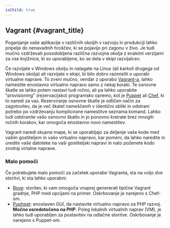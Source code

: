 ```yaml
---
isChild: true
---
```


## Vagrant {#vagrant_title}

Poganjanje vaše aplikacije v različnih okoljih v razvoju in produkciji lahko pripelje do nenavadnih hroščev, 
ki se pojavijo pri zagonu v živo. Je tudi mučno vzdrževati posodobljena različna razvojna okolja z enakimi 
verzijami za vse knjižnice, ki so uporabljene, ko se dela v ekipi razvijalcev. 

Če razvijate v Windows okolju in nalagate na Linux (ali karkoli drugega od Windows okolja) ali razvijate v ekipi, 
bi bilo dobro razmisliti o uporabi virtualne naprave. To zveni mučno, vendar z uporabo [Vagrant-a][vagrant], lahko 
namestite enostavno virtualno napravo samo z nekaj koraki. Te osnovne škatle se lahko potem nastavi tudi ročno, ali 
pa lahko uporabite "provisioning" (rezervacijsko) programsko opremo, kot je [Puppet][puppet] ali [Chef][chef], ki 
to naredi za vas. Rezerviranje osnovne škatle je odličen način za zagotovitev, da je več škatel nameščenih v identični 
obliki in odstrani potrebo po vzdrževanju komplicirane namestitve seznama komand. Lahko tudi odstranite vašo osnovno 
škatlo in jo ponovno kreirate brez mnogih ročnih korakov, kar omogoča enostavno novo namestitev.

Vagrant naredi skupne mape, ki se uporabljajo za deljenje vaše kode med vašim gostiteljem in vašo virtualno napravo, kar 
pomeni, da lahko naredite in uredite vaše datoteke na vaši gostiteljski napravi in nato poženete kodo znotraj virtalne naprave.

### Malo pomoči

Če potrebujete malo pomoči za začetek uporabe Vagranta, sta na voljo dve storitvi, ki sta lahko uporabni:

- [Rove][rove]: storitev, ki vam omogoča vnaprej genererati tipične Vagrant gradnje, PHP med opcijami na primer. Oskrbovanje
  je narejeno s Chef-om.
- [Puphpet][puphpet]: enostaven GUI, da nastavite virtualno napravo za PHP razvoj. **Močno osredotočeno na PHP**. Poleg
  lokalnih virtualnih naprav (VM), je lahko tudi uporabljen za postavitev na odlačne storitve. Oskrbovanje je narejeno s Puppet-om.

[vagrant]: http://vagrantup.com/
[puppet]: http://www.puppetlabs.com/
[chef]: http://www.opscode.com/
[rove]: http://rove.io/
[puphpet]: https://puphpet.com/ 
